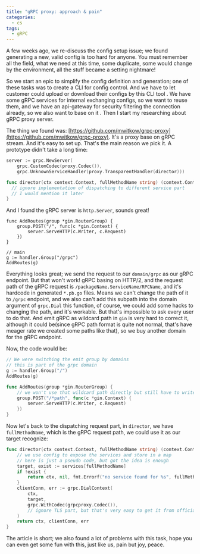 ```yaml
---
title: "gRPC proxy: approach & pain"
categories:
  - cs
tags:
  - gRPC
---
```


A few weeks ago, we re-discuss the config setup issue; we found generating a new, valid config is too hard for anyone.
You must remember all the field, what we need at this time, some duplicate, some would change by the environment,
all the stuff became a setting nightmare!

So we start an epic to simplify the config definition and generation; one of these tasks was to create a CLI for config control.
And we have to let customer could upload or download their configs by this CLI tool
. We have some gRPC services for internal exchanging configs, so we want to reuse them,
and we have an api-gateway for security filtering the connection already, so we also want to base on it
. Then I start my researching about gRPC proxy server.

The thing we found was: [https://github.com/mwitkow/grpc-proxy](https://github.com/mwitkow/grpc-proxy).
It's a proxy base on gRPC stream. And it's easy to set up. That's the main reason we pick it. A prototype didn't take a long time:

```go
server := grpc.NewServer(
    grpc.CustomCodec(proxy.Codec()),
    grpc.UnknownServiceHandler(proxy.TransparentHandler(director)))

func director(ctx context.Context, fullMethodName string) (context.Context, *grpc.ClientConn, error) {
  // ignore implementation of dispatching to different service part
  // I would mention it later
}
```

And I found the gRPC server is `http.Server`, sounds great!

```
func AddRoutes(group *gin.RouterGroup) {
    group.POST("/", func(c *gin.Context) {
        server.ServeHTTP(c.Writer, c.Request)
    })
}

// main
g := handler.Group("/grpc")
AddRoutes(g)
```

Everything looks great; we send the request to our `domain/grpc` as our gRPC endpoint.
But that won't work! gRPC basing on HTTP/2, and the request path of the gRPC request is `/packageName.ServiceName/RPCName`,
and it's hardcode in generated `*.pb.go` files. Means we can't change the path of it to `/grpc` endpoint,
and we also can't add this subpath into the domain argument of `grpc.Dial` this function, of course,
we could add some hacks to changing the path, and it's workable. But that's impossible to ask every user to do that.
And emit gRPC as wildcard path in `gin` is very hard to correct it, although it could be(since gRPC path format is quite not normal,
that's have meager rate we created some paths like that), so we buy another domain for the gRPC endpoint.

Now, the code would be:

```go
// We were switching the emit group by domains
// this is part of the grpc domain
g := handler.Group("/")
AddRoutes(g)

func AddRoutes(group *gin.RouterGroup) {
    // we won't use that wildcard path directly but still have to write it down for path matching
    group.POST("/*path", func(c *gin.Context) {
        server.ServeHTTP(c.Writer, c.Request)
    })
}
```

Now let's back to the dispatching request part, in `director`, we have `fullMethodName`,
which is the gRPC request path, we could use it as our target recognize:

```go
func director(ctx context.Context, fullMethodName string) (context.Context, *grpc.ClientConn, error) {
    // we use config to expose the services and store in a map
    // here is just a pseudo code, but got the idea is enough
    target, exist := services[fullMethodName]
    if !exist {
        return ctx, nil, fmt.Errorf("no service found for %s", fullMethodName)
    }
    clientConn, err := grpc.DialContext(
        ctx,
        target,
        grpc.WithCodec(grpcproxy.Codec()),
        // ignore TLS part, but that's very easy to get it from official guide
    )
    return ctx, clientConn, err
}
```

The article is short; we also found a lot of problems with this task, hope you can even get some fun with this,
just like us, pain but joy, peace.
